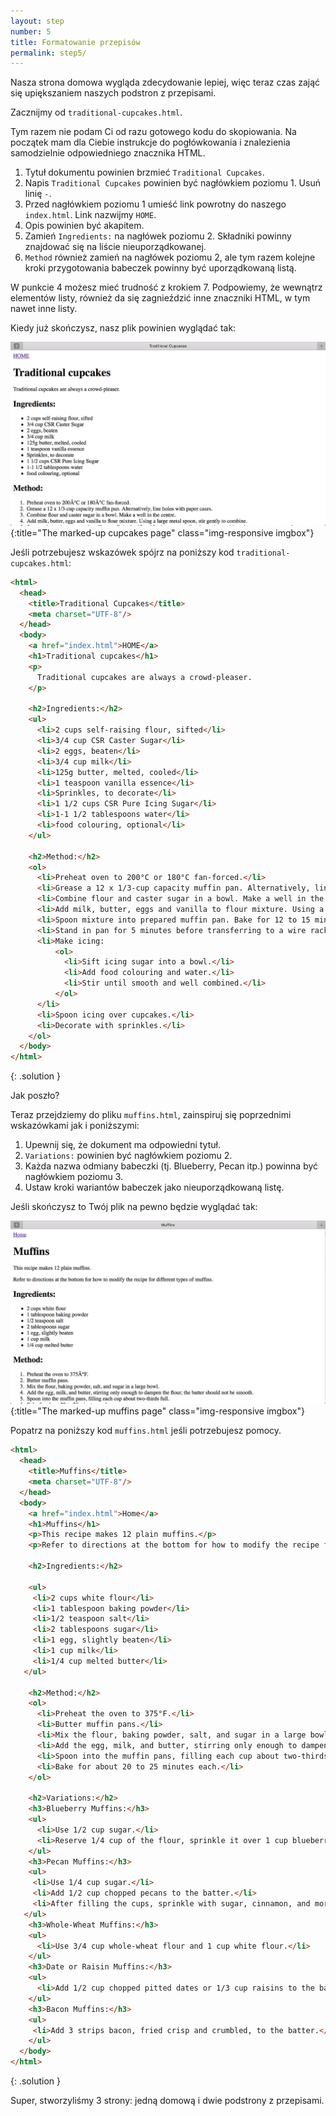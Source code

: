 ```yaml
---
layout: step
number: 5
title: Formatowanie przepisów
permalink: step5/
---
```

Nasza strona domowa wygląda zdecydowanie lepiej, więc teraz czas zająć się upiększaniem naszych podstron z przepisami.

Zacznijmy od `traditional-cupcakes.html`.

Tym razem nie podam Ci od razu gotowego kodu do skopiowania. Na początek mam dla Ciebie instrukcje do pogłówkowania i znalezienia samodzielnie odpowiedniego znacznika HTML.

1. Tytuł dokumentu powinien brzmieć `Traditional Cupcakes`.
1. Napis `Traditional Cupcakes` powinien być nagłówkiem poziomu 1. Usuń linię `-`.
2. Przed nagłówkiem poziomu 1 umieść link powrotny do naszego `index.html`. Link nazwijmy `HOME`.
2. Opis powinien być akapitem.
3. Zamień `Ingredients:` na nagłówek poziomu 2. Składniki powinny znajdować się na liście nieuporządkowanej.
4. `Method` również zamień na nagłówek poziomu 2, ale tym razem kolejne kroki przygotowania babeczek powinny być uporządkowaną listą.

W punkcie 4 możesz mieć trudność z krokiem 7. Podpowiemy, że wewnątrz elementów listy, również da się zagnieździć inne znaczniki HTML, w tym nawet inne listy.

Kiedy już skończysz, nasz plik powinien wyglądać tak:

![The marked-up cupcakes page](../assets/browser-cupcakes-formatted.png){:title="The marked-up cupcakes page" class="img-responsive imgbox"}

Jeśli potrzebujesz wskazówek spójrz na poniższy kod `traditional-cupcakes.html`:

```html
<html>
  <head>
    <title>Traditional Cupcakes</title>
    <meta charset="UTF-8"/>
  </head>
  <body>
    <a href="index.html">HOME</a>
    <h1>Traditional cupcakes</h1>
    <p>
      Traditional cupcakes are always a crowd-pleaser.
    </p>

    <h2>Ingredients:</h2>
    <ul>
      <li>2 cups self-raising flour, sifted</li>
      <li>3/4 cup CSR Caster Sugar</li>
      <li>2 eggs, beaten</li>
      <li>3/4 cup milk</li>
      <li>125g butter, melted, cooled</li>
      <li>1 teaspoon vanilla essence</li>
      <li>Sprinkles, to decorate</li>
      <li>1 1/2 cups CSR Pure Icing Sugar</li>
      <li>1-1 1/2 tablespoons water</li>
      <li>food colouring, optional</li>
    </ul>

    <h2>Method:</h2>
    <ol>
      <li>Preheat oven to 200°C or 180°C fan-forced.</li>
      <li>Grease a 12 x 1/3-cup capacity muffin pan. Alternatively, line holes with paper cases.</li>
      <li>Combine flour and caster sugar in a bowl. Make a well in the centre.</li>
      <li>Add milk, butter, eggs and vanilla to flour mixture. Using a large metal spoon, stir gently to combine.</li>
      <li>Spoon mixture into prepared muffin pan. Bake for 12 to 15 minutes, or until a skewer inserted into the centre comes out clean.</li>
      <li>Stand in pan for 5 minutes before transferring to a wire rack to cool.</li>
      <li>Make icing:
          <ol>
            <li>Sift icing sugar into a bowl.</li>
            <li>Add food colouring and water.</li>
            <li>Stir until smooth and well combined.</li>
          </ol>
      </li>
      <li>Spoon icing over cupcakes.</li>
      <li>Decorate with sprinkles.</li>
    </ol>
  </body>
</html>
```
{: .solution }

Jak poszło?

Teraz przejdziemy do pliku `muffins.html`, zainspiruj się poprzednimi wskazówkami jak i poniższymi:

1. Upewnij się, że dokument ma odpowiedni tytuł.
2. `Variations:` powinien być nagłówkiem poziomu 2.
3. Każda nazwa odmiany babeczki (tj. Blueberry, Pecan itp.) powinna być nagłówkiem poziomu 3.
4. Ustaw kroki wariantów babeczek jako nieuporządkowaną listę.

Jeśli skończysz to Twój plik na pewno będzie wyglądać tak:

![The marked-up muffins page](../assets/browser-muffins-formatted.png){:title="The marked-up muffins page" class="img-responsive imgbox"}

Popatrz na poniższy kod `muffins.html` jeśli potrzebujesz pomocy.

```html
<html>
  <head>
    <title>Muffins</title>
    <meta charset="UTF-8"/>
  </head>
  <body>
    <a href="index.html">Home</a>
    <h1>Muffins</h1>
    <p>This recipe makes 12 plain muffins.</p>
    <p>Refer to directions at the bottom for how to modify the recipe for different types of muffins.</p>

    <h2>Ingredients:</h2>

    <ul>
     <li>2 cups white flour</li>
     <li>1 tablespoon baking powder</li>
     <li>1/2 teaspoon salt</li>
     <li>2 tablespoons sugar</li>
     <li>1 egg, slightly beaten</li>
     <li>1 cup milk</li>
     <li>1/4 cup melted butter</li>
   </ul>

    <h2>Method:</h2>
    <ol>
      <li>Preheat the oven to 375°F.</li>
      <li>Butter muffin pans.</li>
      <li>Mix the flour, baking powder, salt, and sugar in a large bowl.</li>
      <li>Add the egg, milk, and butter, stirring only enough to dampen the flour; the batter should not be smooth.</li>
      <li>Spoon into the muffin pans, filling each cup about two-thirds full.</li>
      <li>Bake for about 20 to 25 minutes each.</li>
    </ol>

    <h2>Variations:</h2>
    <h3>Blueberry Muffins:</h3>
    <ul>
      <li>Use 1/2 cup sugar.</li>
      <li>Reserve 1/4 cup of the flour, sprinkle it over 1 cup blueberries, and stir them into the batter last.</li>
    </ul>
    <h3>Pecan Muffins:</h3>
    <ul>
     <li>Use 1/4 cup sugar.</li>
     <li>Add 1/2 cup chopped pecans to the batter.</li>
     <li>After filling the cups, sprinkle with sugar, cinnamon, and more chopped nuts.</li>
   </ul>
    <h3>Whole-Wheat Muffins:</h3>
    <ul>
      <li>Use 3/4 cup whole-wheat flour and 1 cup white flour.</li>
    </ul>
    <h3>Date or Raisin Muffins:</h3>
    <ul>
      <li>Add 1/2 cup chopped pitted dates or 1/3 cup raisins to the batter.</li>
    </ul>
    <h3>Bacon Muffins:</h3>
    <ul>
     <li>Add 3 strips bacon, fried crisp and crumbled, to the batter.</li>
    </ul>
  </body>
</html>
```
{: .solution }


Super, stworzyliśmy 3 strony: jedną domową i dwie podstrony z przepisami.
